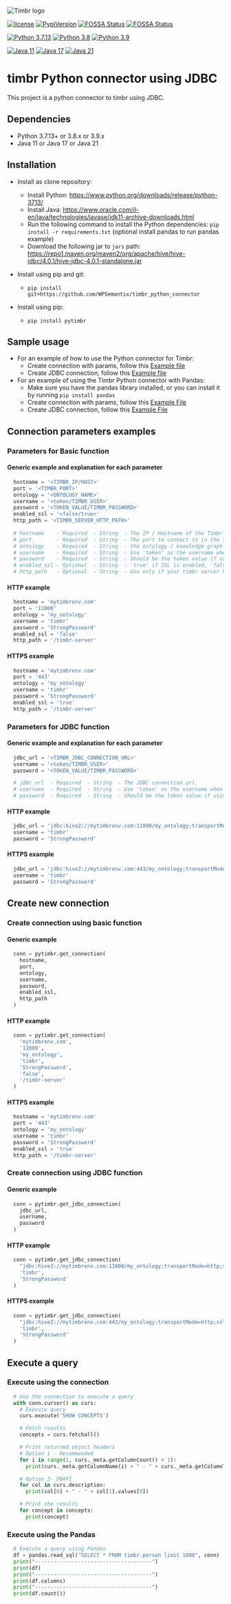 ![Timbr logo](https://timbr.ai/wp-content/uploads/2023/06/timbr-ai-l-5-226x60-1.png)

[![license](https://img.shields.io/github/license/WPSemantix/timbr_python_connector)](https://github.com/WPSemantix/timbr_python_connector/blob/main/LICENSE)
[![PypiVersion](https://img.shields.io/pypi/v/pytimbr.svg)](https://badge.fury.io/py/pytimbr)
[![FOSSA Status](https://app.fossa.com/api/projects/custom%2B50508%2Fgithub.com%2FWPSemantix%2Ftimbr_python_connector.svg?type=shield&issueType=license)](https://app.fossa.com/projects/custom%2B50508%2Fgithub.com%2FWPSemantix%2Ftimbr_python_connector?ref=badge_shield&issueType=license)
[![FOSSA Status](https://app.fossa.com/api/projects/custom%2B50508%2Fgithub.com%2FWPSemantix%2Ftimbr_python_connector.svg?type=shield&issueType=security)](https://app.fossa.com/projects/custom%2B50508%2Fgithub.com%2FWPSemantix%2Ftimbr_python_connector?ref=badge_shield&issueType=security)

[![Python 3.7.13](https://img.shields.io/badge/python-3.7.13+-blue.svg)](https://www.python.org/downloads/release/python-3713/)
[![Python 3.8](https://img.shields.io/badge/python-3.8-blue.svg)](https://www.python.org/downloads/release/python-3820/)
[![Python 3.9](https://img.shields.io/badge/python-3.9-blue.svg)](https://www.python.org/downloads/release/python-3921/)

[![Java 11](https://img.shields.io/badge/Java-11-red.svg)](https://www.oracle.com/il-en/java/technologies/javase/jdk11-archive-downloads.html)
[![Java 17](https://img.shields.io/badge/Java-17-red.svg)](https://www.oracle.com/il-en/java/technologies/javase/jdk17-archive-downloads.html)
[![Java 21](https://img.shields.io/badge/Java-21-red.svg)](https://www.oracle.com/il-en/java/technologies/javase/jdk21-archive-downloads.html)

# timbr Python connector using JDBC
This project is a python connector to timbr using JDBC.

## Dependencies
- Python 3.7.13+ or 3.8.x or 3.9.x
- Java 11 or Java 17 or Java 21

## Installation
- Install as clone repository:
  - Install Python: https://www.python.org/downloads/release/python-3713/
  - Install Java: https://www.oracle.com/il-en/java/technologies/javase/jdk11-archive-downloads.html
  - Run the following command to install the Python dependencies: `pip install -r requirements.txt`  (optional install pandas to run pandas example)
  - Download the following jar to `jars` path: https://repo1.maven.org/maven2/org/apache/hive/hive-jdbc/4.0.1/hive-jdbc-4.0.1-standalone.jar

- Install using pip and git:
  - `pip install git+https://github.com/WPSemantix/timbr_python_connector`

- Install using pip:
  - `pip install pytimbr`

## Sample usage
- For an example of how to use the Python connector for Timbr:
  - Create connection with params, follow this [Example file](examples/example.py) 
  - Create JDBC connection, follow this [Example file](examples/example_JDBC.py) 
- For an example of using the Timbr Python connector with Pandas:
  - Make sure you have the pandas library installed, or you can install it by running `pip install pandas`
  - Create connection with params, follow this [Example File](examples/pandas_example.py)
  - Create JDBC connection, follow this [Example File](examples/pandas_example_JDBC.py)

## Connection parameters examples

### Parameters for Basic function

#### Generic example and explanation for each parameter
```python
  hostname = '<TIMBR_IP/HOST>'
  port = '<TIMBR_PORT>'
  ontology = '<ONTOLOGY_NAME>'
  username = '<token/TIMBR_USER>'
  password = '<TOKEN_VALUE/TIMBR_PASSWORD>'
  enabled_ssl = '<false/true>'
  http_path = '<TIMBR_SERVER_HTTP_PATH>'
  
  # hostname    - Required  - String  - The IP / Hostname of the Timbr server (not necessarily the hostname of the Timbr platform).
  # port        - Required  - String  - The port to connect to in the Timbr server. Timbr's default port with enabled_ssl is 443 without SSL is 11000.
  # ontology    - Required  - String  - the ontology / knowledge graph to connect to.
  # username    - Required  - String  - Use 'token' as the username when connecting using a Timbr token, otherwise its the user name.
  # password    - Required  - String  - Should be the token value if using a token as a username, otherwise its the user's password.
  # enabled_ssl - Optional  - String  - 'true' if SSL is enabled, 'false' if SSL is disabled. The default value is 'true'.
  # http_path   - Optional  - String  - Use only if your timbr server http path is not '/timbr-server'. The default value is '/timbr-server'.
```

#### HTTP example
```python
  hostname = 'mytimbrenv.com'
  port = '11000'
  ontology = 'my_ontology'
  username = 'timbr'
  password = 'StrongPassword'
  enabled_ssl = 'false'
  http_path = '/timbr-server'
```

#### HTTPS example
```python
  hostname = 'mytimbrenv.com'
  port = '443'
  ontology = 'my_ontology'
  username = 'timbr'
  password = 'StrongPassword'
  enabled_ssl = 'true'
  http_path = '/timbr-server'
```

### Parameters for JDBC function

#### Generic example and explanation for each parameter
```python
  jdbc_url = '<TIMBR_JDBC_CONNECTION_URL>'
  username = '<token/TIMBR_USER>'
  password = '<TOKEN_VALUE/TIMBR_PASSWORD>'

  # jdbc_url  - Required  - String  - The JDBC connection url.
  # username  - Required  - String  - Use 'token' as the username when connecting using a Timbr token, otherwise its the user name.
  # password  - Required  - String  - Should be the token value if using a token as a username, otherwise its the user's password.
```

#### HTTP example
```python
  jdbc_url = 'jdbc:hive2://mytimbrenv.com:11000/my_ontology;transportMode=http;ssl=false;httpPath=/timbr-server'
  username = 'timbr'
  password = 'StrongPassword'
```

#### HTTPS example
```python
  jdbc_url = 'jdbc:hive2://mytimbrenv.com:443/my_ontology;transportMode=http;ssl=true;httpPath=/timbr-server'
  username = 'timbr'
  password = 'StrongPassword'
```

## Create new connection 

### Create connection using basic function

#### Generic example
```python
  conn = pytimbr.get_connection(
    hostname,
    port,
    ontology,
    username,
    password,
    enabled_ssl,
    http_path
  )
```

#### HTTP example
```python
  conn = pytimbr.get_connection(
    'mytimbrenv.com',
    '11000',
    'my_ontology',
    'timbr',
    'StrongPassword',
    'false',
    '/timbr-server'
  )
```

#### HTTPS example
```python
  hostname = 'mytimbrenv.com'
  port = '443'
  ontology = 'my_ontology'
  username = 'timbr'
  password = 'StrongPassword'
  enabled_ssl = 'true'
  http_path = '/timbr-server'
```

### Create connection using JDBC function

#### Generic example
```python
  conn = pytimbr.get_jdbc_connection(
    jdbc_url,
    username,
    password
  )
```

#### HTTP example
```python
  conn = pytimbr.get_jdbc_connection(
    "jdbc:hive2://mytimbrenv.com:11000/my_ontology;transportMode=http;ssl=false;httpPath=/timbr-server",
    'timbr',
    'StrongPassword'
  )
```

#### HTTPS example
```python
  conn = pytimbr.get_jdbc_connection(
    "jdbc:hive2://mytimbrenv.com:443/my_ontology;transportMode=http;ssl=true;httpPath=/timbr-server",
    'timbr',
    'StrongPassword'
  )
```

## Execute a query

### Execute using the connection
```python
  # Use the connection to execute a query
  with conn.cursor() as curs:
    # Execute query
    curs.execute('SHOW CONCEPTS')

    # Fetch results
    concepts = curs.fetchall()

    # Print returned object headers
    # Option 1 - Recommended
    for i in range(1, curs._meta.getColumnCount() + 1):
      print(curs._meta.getColumnName(i) + " - " + curs._meta.getColumnTypeName(i))

    # Option 2- DBAPI
    for col in curs.description:
      print(col[0] + " - " + col[1].values[0])

    # Print the results
    for concept in concepts:
      print(concept)
```

### Execute using the Pandas
```python
  # Execute a query using Pandas
  df = pandas.read_sql("SELECT * FROM timbr.person limit 1000", conn)
  print("--------------------------------------")
  print(df)
  print("--------------------------------------")
  print(df.columns)
  print("--------------------------------------")
  print(df.count())
```